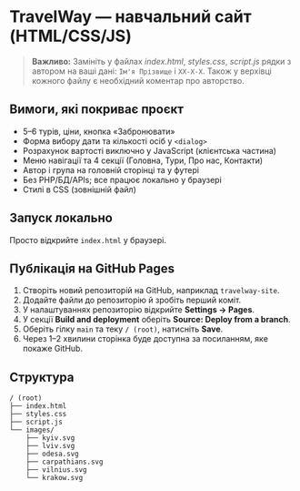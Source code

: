 # TravelWay — навчальний сайт (HTML/CSS/JS)

> **Важливо:** Замініть у файлах *index.html*, *styles.css*, *script.js* рядки з автором на ваші дані:
> `Ім'я Прізвище` і `ХХ-Х-Х`. Також у верхівці кожного файлу є необхідний коментар про авторство.

## Вимоги, які покриває проєкт
- 5–6 турів, ціни, кнопка «Забронювати»
- Форма вибору дати та кількості осіб у `<dialog>`
- Розрахунок вартості виключно у JavaScript (клієнтська частина)
- Меню навігації та 4 секції (Головна, Тури, Про нас, Контакти)
- Автор і група на головній сторінці та у футері
- Без PHP/БД/APIs; все працює локально у браузері
- Стилі в CSS (зовнішній файл)

## Запуск локально
Просто відкрийте `index.html` у браузері.

## Публікація на GitHub Pages
1. Створіть новий репозиторій на GitHub, наприклад `travelway-site`.
2. Додайте файли до репозиторію й зробіть перший коміт.
3. У налаштуваннях репозиторію відкрийте **Settings → Pages**.
4. У секції **Build and deployment** оберіть **Source: Deploy from a branch**.
5. Оберіть гілку `main` та теку `/ (root)`, натисніть **Save**.
6. Через 1–2 хвилини сторінка буде доступна за посиланням, яке покаже GitHub.

## Структура
```
/ (root)
├── index.html
├── styles.css
├── script.js
└── images/
    ├── kyiv.svg
    ├── lviv.svg
    ├── odesa.svg
    ├── carpathians.svg
    ├── vilnius.svg
    └── krakow.svg
```
